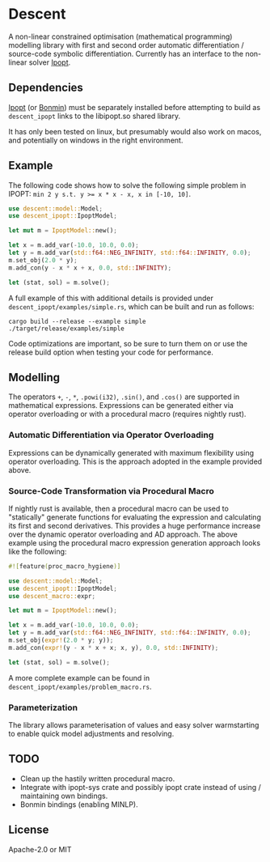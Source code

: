 # Descent

A non-linear constrained optimisation (mathematical programming) modelling
library with first and second order automatic differentiation / source-code
symbolic differentiation. Currently has an interface to the non-linear solver
[Ipopt](https://projects.coin-or.org/Ipopt).

## Dependencies

[Ipopt](https://projects.coin-or.org/Ipopt) (or
[Bonmin](https://projects.coin-or.org/Bonmin)) must be separately installed
before attempting to build as `descent_ipopt` links to the libipopt.so shared
library.

It has only been tested on linux, but presumably would also work on macos, and
potentially on windows in the right environment.

## Example

The following code shows how to solve the following simple problem in IPOPT:
`min 2 y s.t. y >= x * x - x, x in [-10, 10]`.

```rust
use descent::model::Model;
use descent_ipopt::IpoptModel;

let mut m = IpoptModel::new();

let x = m.add_var(-10.0, 10.0, 0.0);
let y = m.add_var(std::f64::NEG_INFINITY, std::f64::INFINITY, 0.0);
m.set_obj(2.0 * y);
m.add_con(y - x * x + x, 0.0, std::INFINITY);

let (stat, sol) = m.solve();
```

A full example of this with additional details is provided under
`descent_ipopt/examples/simple.rs`, which can be built and run as follows:

```
cargo build --release --example simple
./target/release/examples/simple
```

Code optimizations are important, so be sure to turn them on or use the release
build option when testing your code for performance.

## Modelling

The operators `+`, `-`, `*`, `.powi(i32)`, `.sin()`, and `.cos()` are supported
in mathematical expressions. Expressions can be generated either via operator
overloading or with a procedural macro (requires nightly rust).

### Automatic Differentiation via Operator Overloading

Expressions can be dynamically generated with maximum flexibility using operator
overloading. This is the approach adopted in the example provided above.

### Source-Code Transformation via Procedural Macro

If nightly rust is available, then a procedural macro can be used to "statically"
generate functions for evaluating the expression and calculating its first and
second derivatives. This provides a huge performance increase over the dynamic
operator overloading and AD approach. The above example using the procedural
macro expression generation approach looks like the following:

```rust
#![feature(proc_macro_hygiene)]

use descent::model::Model;
use descent_ipopt::IpoptModel;
use descent_macro::expr;

let mut m = IpoptModel::new();

let x = m.add_var(-10.0, 10.0, 0.0);
let y = m.add_var(std::f64::NEG_INFINITY, std::f64::INFINITY, 0.0);
m.set_obj(expr!(2.0 * y; y));
m.add_con(expr!(y - x * x + x; x, y), 0.0, std::INFINITY);

let (stat, sol) = m.solve();
```

A more complete example can be found in
`descent_ipopt/examples/problem_macro.rs`.

### Parameterization

The library allows parameterisation of values and easy solver warmstarting to
enable quick model adjustments and resolving.

## TODO

- Clean up the hastily written procedural macro.
- Integrate with ipopt-sys crate and possibly ipopt crate instead of using /
  maintaining own bindings.
- Bonmin bindings (enabling MINLP).

## License

Apache-2.0 or MIT
